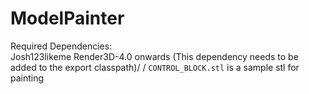 # ModelPainter
Required Dependencies:\
Josh123likeme Render3D-4.0 onwards (This dependency needs to be added to the export classpath)/
/
`CONTROL_BLOCK.stl` is a sample stl for painting
